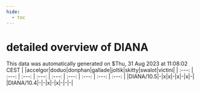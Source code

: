 ```yaml
---
hide:
  - toc
---
```


detailed overview of DIANA
==========================


This data was automatically generated on $Thu, 31 Aug 2023 at 11:08:02 CEST
| |accelgor|doduo|donphan|gallade|joltik|skitty|swalot|victini|
| :---: | :---: | :---: | :---: | :---: | :---: | :---: | :---: | :---: |
|DIANA/10.5|-|x|x|-|x|-|x|-|
|DIANA/10.4|-|-|x|-|x|-|-|-|
